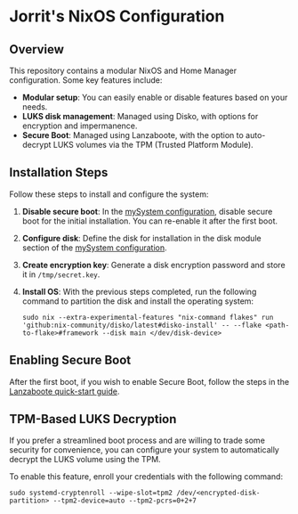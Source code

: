 # Jorrit's NixOS Configuration

## Overview

This repository contains a modular NixOS and Home Manager configuration. Some key features include:

- **Modular setup**: You can easily enable or disable features based on your needs.
- **LUKS disk management**: Managed using Disko, with options for encryption and impermanence.
- **Secure Boot**: Managed using Lanzaboote, with the option to auto-decrypt LUKS volumes via the TPM (Trusted Platform Module).

## Installation Steps

Follow these steps to install and configure the system:

1. **Disable secure boot**: In the [mySystem configuration](<link>), disable secure boot for the initial installation. You can re-enable it after the first boot.

2. **Configure disk**: Define the disk for installation in the disk module section of the [mySystem configuration](<hosts/framework/default.nix>).

3. **Create encryption key**: Generate a disk encryption password and store it in `/tmp/secret.key`.

4. **Install OS**: With the previous steps completed, run the following command to partition the disk and install the operating system:

   ```shell
   sudo nix --extra-experimental-features "nix-command flakes" run 'github:nix-community/disko/latest#disko-install' -- --flake <path-to-flake>#framework --disk main </dev/disk-device>
   ```

## Enabling Secure Boot

After the first boot, if you wish to enable Secure Boot, follow the steps in the [Lanzaboote quick-start guide](https://github.com/nix-community/lanzaboote/blob/master/docs/QUICK_START.md).

## TPM-Based LUKS Decryption

If you prefer a streamlined boot process and are willing to trade some security for convenience, you can configure your system to automatically decrypt the LUKS volume using the TPM.

To enable this feature, enroll your credentials with the following command:

```shell
sudo systemd-cryptenroll --wipe-slot=tpm2 /dev/<encrypted-disk-partition> --tpm2-device=auto --tpm2-pcrs=0+2+7
```
